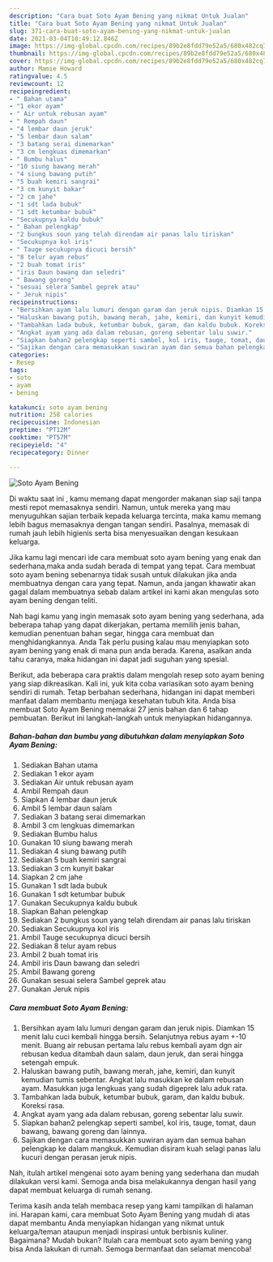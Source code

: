 ```yaml
---
description: "Cara buat Soto Ayam Bening yang nikmat Untuk Jualan"
title: "Cara buat Soto Ayam Bening yang nikmat Untuk Jualan"
slug: 371-cara-buat-soto-ayam-bening-yang-nikmat-untuk-jualan
date: 2021-03-04T10:49:12.846Z
image: https://img-global.cpcdn.com/recipes/89b2e8fdd79e52a5/680x482cq70/soto-ayam-bening-foto-resep-utama.jpg
thumbnail: https://img-global.cpcdn.com/recipes/89b2e8fdd79e52a5/680x482cq70/soto-ayam-bening-foto-resep-utama.jpg
cover: https://img-global.cpcdn.com/recipes/89b2e8fdd79e52a5/680x482cq70/soto-ayam-bening-foto-resep-utama.jpg
author: Mamie Howard
ratingvalue: 4.5
reviewcount: 12
recipeingredient:
- " Bahan utama"
- "1 ekor ayam"
- " Air untuk rebusan ayam"
- " Rempah daun"
- "4 lembar daun jeruk"
- "5 lembar daun salam"
- "3 batang serai dimemarkan"
- "3 cm lengkuas dimemarkan"
- " Bumbu halus"
- "10 siung bawang merah"
- "4 siung bawang putih"
- "5 buah kemiri sangrai"
- "3 cm kunyit bakar"
- "2 cm jahe"
- "1 sdt lada bubuk"
- "1 sdt ketumbar bubuk"
- "Secukupnya kaldu bubuk"
- " Bahan pelengkap"
- "2 bungkus soun yang telah direndam air panas lalu tiriskan"
- "Secukupnya kol iris"
- " Tauge secukupnya dicuci bersih"
- "8 telur ayam rebus"
- "2 buah tomat iris"
- "iris Daun bawang dan seledri"
- " Bawang goreng"
- "sesuai selera Sambel geprek atau"
- " Jeruk nipis"
recipeinstructions:
- "Bersihkan ayam lalu lumuri dengan garam dan jeruk nipis. Diamkan 15 menit lalu cuci kembali hingga bersih. Selanjutnya rebus ayam +-10 menit. Buang air rebusan pertama lalu rebus kembali ayam dgn air rebusan kedua ditambah daun salam, daun jeruk, dan serai hingga setengah empuk."
- "Haluskan bawang putih, bawang merah, jahe, kemiri, dan kunyit kemudian tumis sebentar. Angkat lalu masukkan ke dalam rebusan ayam. Masukkan juga lengkuas yang sudah digeprek lalu aduk rata."
- "Tambahkan lada bubuk, ketumbar bubuk, garam, dan kaldu bubuk. Koreksi rasa."
- "Angkat ayam yang ada dalam rebusan, goreng sebentar lalu suwir."
- "Siapkan bahan2 pelengkap seperti sambel, kol iris, tauge, tomat, daun bawang, bawang goreng dan lainnya."
- "Sajikan dengan cara memasukkan suwiran ayam dan semua bahan pelengkap ke dalam mangkuk. Kemudian disiram kuah selagi panas lalu kucuri dengan perasan jeruk nipis."
categories:
- Resep
tags:
- soto
- ayam
- bening

katakunci: soto ayam bening 
nutrition: 258 calories
recipecuisine: Indonesian
preptime: "PT12M"
cooktime: "PT57M"
recipeyield: "4"
recipecategory: Dinner

---
```



![Soto Ayam Bening](https://img-global.cpcdn.com/recipes/89b2e8fdd79e52a5/680x482cq70/soto-ayam-bening-foto-resep-utama.jpg)

Di waktu  saat ini , kamu memang dapat mengorder makanan siap saji tanpa mesti repot memasaknya sendiri. Namun, untuk mereka yang mau menyuguhkan sajian terbaik kepada keluarga tercinta, maka kamu memang lebih bagus memasaknya dengan tangan sendiri. Pasalnya, memasak di rumah jauh lebih higienis serta bisa menyesuaikan dengan kesukaan keluarga.

Jika kamu lagi mencari ide cara membuat soto ayam bening yang enak dan sederhana,maka anda sudah berada di tempat yang tepat. Cara membuat soto ayam bening  sebenarnya tidak susah untuk dilakukan jika anda membuatnya dengan cara yang tepat. Namun, anda jangan khawatir akan gagal dalam membuatnya 
sebab dalam artikel ini kami akan mengulas soto ayam bening dengan teliti.  



Nah bagi kamu yang ingin memasak soto ayam bening yang sederhana, ada beberapa tahap yang dapat dikerjakan, pertama memilih jenis bahan, kemudian penentuan bahan segar, hingga cara membuat dan menghidangkannya. Anda Tak perlu pusing kalau mau menyiapkan soto ayam bening yang enak di mana pun anda berada. Karena, asalkan anda  tahu caranya, maka hidangan ini dapat jadi suguhan yang spesial.

Berikut, ada beberapa cara praktis  dalam mengolah resep soto ayam bening yang siap dikreasikan. Kali ini, yuk kita coba variasikan soto ayam bening sendiri di rumah. Tetap berbahan sederhana, hidangan ini dapat memberi manfaat dalam membantu menjaga kesehatan tubuh kita. Anda bisa membuat Soto Ayam Bening memakai 27 jenis bahan dan 6 tahap pembuatan. Berikut ini langkah-langkah untuk menyiapkan hidangannya.

<!--inarticleads1-->

##### Bahan-bahan dan bumbu yang dibutuhkan dalam menyiapkan Soto Ayam Bening:

1. Sediakan  Bahan utama
1. Sediakan 1 ekor ayam
1. Sediakan  Air untuk rebusan ayam
1. Ambil  Rempah daun
1. Siapkan 4 lembar daun jeruk
1. Ambil 5 lembar daun salam
1. Sediakan 3 batang serai dimemarkan
1. Ambil 3 cm lengkuas dimemarkan
1. Sediakan  Bumbu halus
1. Gunakan 10 siung bawang merah
1. Sediakan 4 siung bawang putih
1. Sediakan 5 buah kemiri sangrai
1. Sediakan 3 cm kunyit bakar
1. Siapkan 2 cm jahe
1. Gunakan 1 sdt lada bubuk
1. Gunakan 1 sdt ketumbar bubuk
1. Gunakan Secukupnya kaldu bubuk
1. Siapkan  Bahan pelengkap
1. Sediakan 2 bungkus soun yang telah direndam air panas lalu tiriskan
1. Sediakan Secukupnya kol iris
1. Ambil  Tauge secukupnya dicuci bersih
1. Sediakan 8 telur ayam rebus
1. Ambil 2 buah tomat iris
1. Ambil iris Daun bawang dan seledri
1. Ambil  Bawang goreng
1. Gunakan sesuai selera Sambel geprek atau
1. Gunakan  Jeruk nipis




<!--inarticleads2-->

##### Cara membuat Soto Ayam Bening:

1. Bersihkan ayam lalu lumuri dengan garam dan jeruk nipis. Diamkan 15 menit lalu cuci kembali hingga bersih. Selanjutnya rebus ayam +-10 menit. Buang air rebusan pertama lalu rebus kembali ayam dgn air rebusan kedua ditambah daun salam, daun jeruk, dan serai hingga setengah empuk.
1. Haluskan bawang putih, bawang merah, jahe, kemiri, dan kunyit kemudian tumis sebentar. Angkat lalu masukkan ke dalam rebusan ayam. Masukkan juga lengkuas yang sudah digeprek lalu aduk rata.
1. Tambahkan lada bubuk, ketumbar bubuk, garam, dan kaldu bubuk. Koreksi rasa.
1. Angkat ayam yang ada dalam rebusan, goreng sebentar lalu suwir.
1. Siapkan bahan2 pelengkap seperti sambel, kol iris, tauge, tomat, daun bawang, bawang goreng dan lainnya.
1. Sajikan dengan cara memasukkan suwiran ayam dan semua bahan pelengkap ke dalam mangkuk. Kemudian disiram kuah selagi panas lalu kucuri dengan perasan jeruk nipis.




Nah, itulah artikel mengenai  soto ayam bening  yang sederhana dan mudah dilakukan versi kami. Semoga anda bisa melakukannya dengan hasil yang dapat membuat keluarga di rumah senang. 

Terima kasih anda telah membaca resep yang kami tampilkan di halaman ini. Harapan kami, cara membuat  Soto Ayam Bening yang mudah di atas dapat membantu Anda menyiapkan hidangan yang nikmat untuk keluarga/teman ataupun menjadi inspirasi untuk berbisnis kuliner. Bagaimana? Mudah bukan? Itulah cara membuat soto ayam bening yang bisa Anda lakukan di rumah. Semoga bermanfaat dan selamat mencoba!

